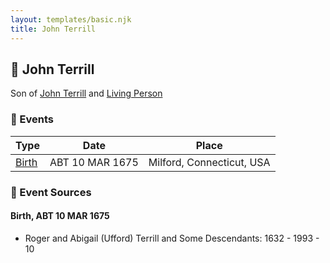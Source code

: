 ```yaml
---
layout: templates/basic.njk
title: John Terrill
---
```

## 🔵 John Terrill

Son of [John Terrill](/people/6/65221157) and [Living Person](/people/4/48582652)

### 📆 Events

Type | Date | Place
------ | ------ | ------
[Birth](#event-4d42a7d0-9cb6-493c-befd-a301d3263d0f) | ABT 10 MAR 1675 | Milford, Connecticut, USA

### 📰 Event Sources

#### <a id="event-4d42a7d0-9cb6-493c-befd-a301d3263d0f"></a> Birth, ABT 10 MAR 1675
* Roger and Abigail (Ufford) Terrill and Some Descendants: 1632 - 1993  - 10